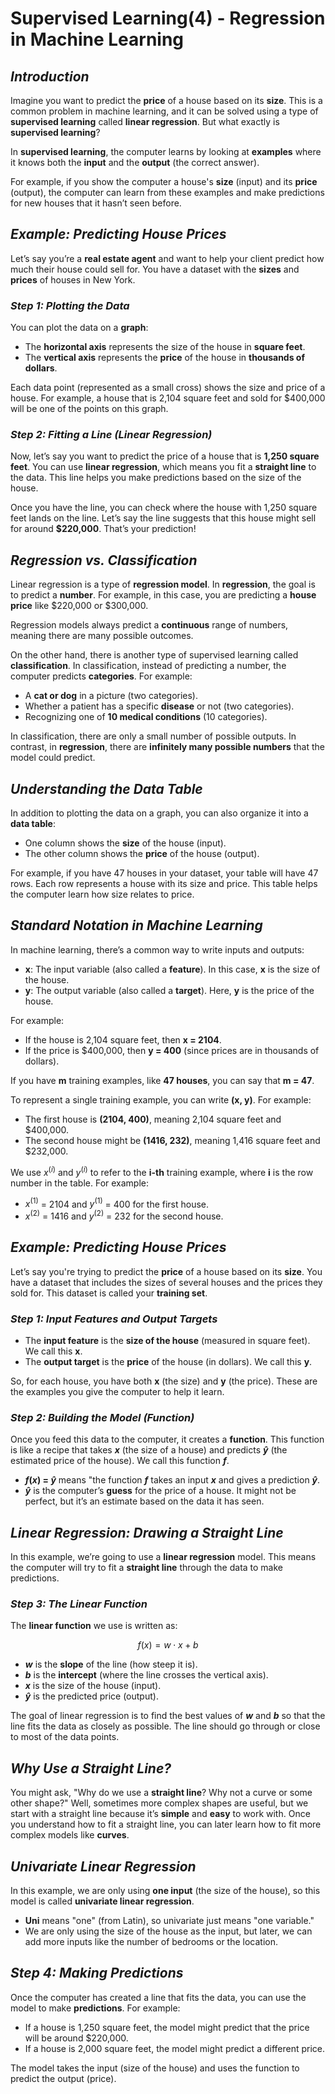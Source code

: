 # Supervised Learning(4) - Regression in Machine Learning

## ***Introduction***

Imagine you want to predict the **price** of a house based on its **size**. This is a common problem in machine learning, and it can be solved using a type of **supervised learning** called **linear regression**. But what exactly is **supervised learning**?

In **supervised learning**, the computer learns by looking at **examples** where it knows both the **input** and the **output** (the correct answer). 

For example, if you show the computer a house's **size** (input) and its **price** (output), the computer can learn from these examples and make predictions for new houses that it hasn’t seen before.

## ***Example: Predicting House Prices***

Let’s say you’re a **real estate agent** and want to help your client predict how much their house could sell for. You have a dataset with the **sizes** and **prices** of houses in New York.

### ***Step 1: Plotting the Data***

You can plot the data on a **graph**:
- The **horizontal axis** represents the size of the house in **square feet**.
- The **vertical axis** represents the **price** of the house in **thousands of dollars**.

Each data point (represented as a small cross) shows the size and price of a house. For example, a house that is 2,104 square feet and sold for $400,000 will be one of the points on this graph.

### ***Step 2: Fitting a Line (Linear Regression)***

Now, let’s say you want to predict the price of a house that is **1,250 square feet**. You can use **linear regression**, which means you fit a **straight line** to the data. This line helps you make predictions based on the size of the house.

Once you have the line, you can check where the house with 1,250 square feet lands on the line. Let’s say the line suggests that this house might sell for around **$220,000**. That’s your prediction!

## ***Regression vs. Classification***

Linear regression is a type of **regression model**. In **regression**, the goal is to predict a **number**. For example, in this case, you are predicting a **house price** like $220,000 or $300,000. 

Regression models always predict a **continuous** range of numbers, meaning there are many possible outcomes.

On the other hand, there is another type of supervised learning called **classification**. In classification, instead of predicting a number, the computer predicts **categories**. For example:
- A **cat or dog** in a picture (two categories).
- Whether a patient has a specific **disease** or not (two categories).
- Recognizing one of **10 medical conditions** (10 categories).

In classification, there are only a small number of possible outputs. In contrast, in **regression**, there are **infinitely many possible numbers** that the model could predict.

## ***Understanding the Data Table***

In addition to plotting the data on a graph, you can also organize it into a **data table**:
- One column shows the **size** of the house (input).
- The other column shows the **price** of the house (output).

For example, if you have 47 houses in your dataset, your table will have 47 rows. Each row represents a house with its size and price. This table helps the computer learn how size relates to price.

## ***Standard Notation in Machine Learning***

In machine learning, there’s a common way to write inputs and outputs:
- **x**: The input variable (also called a **feature**). In this case, **x** is the size of the house.
- **y**: The output variable (also called a **target**). Here, **y** is the price of the house.

For example:
- If the house is 2,104 square feet, then **x = 2104**.
- If the price is $400,000, then **y = 400** (since prices are in thousands of dollars).

If you have **m** training examples, like **47 houses**, you can say that **m = 47**.

To represent a single training example, you can write **(x, y)**. For example:
- The first house is **(2104, 400)**, meaning 2,104 square feet and $400,000.
- The second house might be **(1416, 232)**, meaning 1,416 square feet and $232,000.

We use $x^{(i)}$ and $y^{(i)}$ to refer to the **i-th** training example, where **i** is the row number in the table. For example:
- $x^{(1)}$ = 2104 and $y^{(1)}$ = 400 for the first house.
- $x^{(2)}$ = 1416 and $y^{(2)}$ = 232 for the second house.

## ***Example: Predicting House Prices***

Let’s say you're trying to predict the **price** of a house based on its **size**. You have a dataset that includes the sizes of several houses and the prices they sold for. This dataset is called your **training set**. 

### ***Step 1: Input Features and Output Targets***

- The **input feature** is the **size of the house** (measured in square feet). We call this **x**.
- The **output target** is the **price** of the house (in dollars). We call this **y**.

So, for each house, you have both **x** (the size) and **y** (the price). These are the examples you give the computer to help it learn.

### ***Step 2: Building the Model (Function)***

Once you feed this data to the computer, it creates a **function**. This function is like a recipe that takes **$x$** (the size of a house) and predicts **$\hat{y}$** (the estimated price of the house). We call this function **$f$**.

- **$f(x)$ = $\hat{y}$** means "the function **$f$** takes an input **$x$** and gives a prediction **$\hat{y}$**.
- **$\hat{y}$** is the computer’s **guess** for the price of a house. It might not be perfect, but it’s an estimate based on the data it has seen.

## ***Linear Regression: Drawing a Straight Line***

In this example, we’re going to use a **linear regression** model. This means the computer will try to fit a **straight line** through the data to make predictions.

### ***Step 3: The Linear Function***

The **linear function** we use is written as:

$$f(x) = w \cdot x + b$$


- **$w$** is the **slope** of the line (how steep it is).
- **$b$** is the **intercept** (where the line crosses the vertical axis).
- **$x$** is the size of the house (input).
- **$\hat{y}$** is the predicted price (output).

The goal of linear regression is to find the best values of **$w$** and **$b$** so that the line fits the data as closely as possible. The line should go through or close to most of the data points.

## ***Why Use a Straight Line?***

You might ask, "Why do we use a **straight line**? Why not a curve or some other shape?" Well, sometimes more complex shapes are useful, but we start with a straight line because it’s **simple** and **easy** to work with. Once you understand how to fit a straight line, you can later learn how to fit more complex models like **curves**.

## ***Univariate Linear Regression***

In this example, we are only using **one input** (the size of the house), so this model is called **univariate linear regression**. 

- **Uni** means "one" (from Latin), so univariate just means "one variable."
- We are only using the size of the house as the input, but later, we can add more inputs like the number of bedrooms or the location.

## ***Step 4: Making Predictions***

Once the computer has created a line that fits the data, you can use the model to make **predictions**. For example:
- If a house is 1,250 square feet, the model might predict that the price will be around $220,000.
- If a house is 2,000 square feet, the model might predict a different price.

The model takes the input (size of the house) and uses the function to predict the output (price).